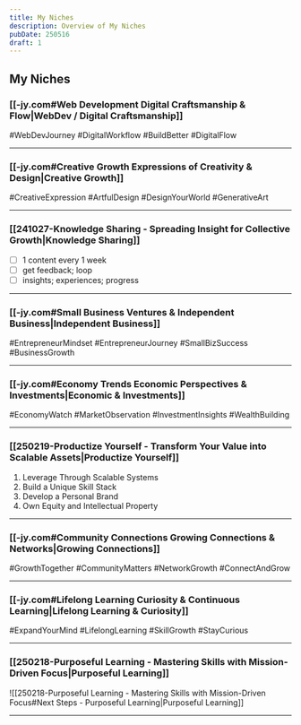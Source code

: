 ```yaml
---
title: My Niches
description: Overview of My Niches
pubDate: 250516
draft: 1
---
```


## My Niches

### [[-jy.com#Web Development Digital Craftsmanship & Flow|WebDev / Digital Craftsmanship]]

#WebDevJourney #DigitalWorkflow #BuildBetter #DigitalFlow 

---
### [[-jy.com#Creative Growth Expressions of Creativity & Design|Creative Growth]]
#CreativeExpression #ArtfulDesign #DesignYourWorld #GenerativeArt

---
### [[241027-Knowledge Sharing - Spreading Insight for Collective Growth|Knowledge Sharing]]

- [ ] 1 content every 1 week
- [ ] get feedback; loop
- [ ] insights; experiences; progress

---

### [[-jy.com#Small Business Ventures & Independent Business|Independent Business]]

#EntrepreneurMindset #EntrepreneurJourney #SmallBizSuccess #BusinessGrowth

---
### [[-jy.com#Economy Trends Economic Perspectives & Investments|Economic & Investments]]
#EconomyWatch #MarketObservation #InvestmentInsights #WealthBuilding

---

### [[250219-Productize Yourself - Transform Your Value into Scalable Assets|Productize Yourself]]

1. Leverage Through Scalable Systems
2. Build a Unique Skill Stack
3. Develop a Personal Brand
4. Own Equity and Intellectual Property

---


### [[-jy.com#Community Connections Growing Connections & Networks|Growing Connections]]

#GrowthTogether #CommunityMatters #NetworkGrowth #ConnectAndGrow

---
### [[-jy.com#Lifelong Learning Curiosity & Continuous Learning|Lifelong Learning & Curiosity]]

#ExpandYourMind #LifelongLearning #SkillGrowth #StayCurious

---
### [[250218-Purposeful Learning - Mastering Skills with Mission-Driven Focus|Purposeful Learning]]

![[250218-Purposeful Learning - Mastering Skills with Mission-Driven Focus#Next Steps - Purposeful Learning|Purposeful Learning]]

---





